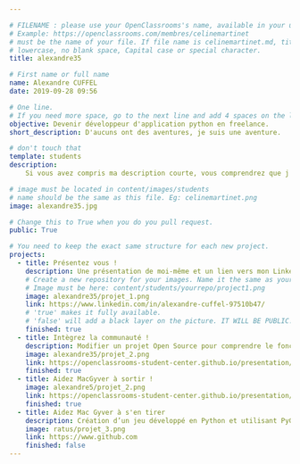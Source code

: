 ```yaml
---

# FILENAME : please use your OpenClassrooms's name, available in your url.
# Example: https://openclassrooms.com/membres/celinemartinet
# must be the name of your file. If file name is celinemartinet.md, title is celinemartinet.
# lowercase, no blank space, Capital case or special character.
title: alexandre35

# First name or full name
name: Alexandre CUFFEL
date: 2019-09-28 09:56

# One line.
# If you need more space, go to the next line and add 4 spaces on the left, as in 'description'.
objective: Devenir développeur d'application python en freelance.
short_description: D'aucuns ont des aventures, je suis une aventure.

# don't touch that
template: students
description:
    Si vous avez compris ma description courte, vous comprendrez que j'aime le cinéma, mais aussi les voyages, la lecture, le  sport et bien sûr les nouvelles technologies. A 30 ans et après de nombreuses expériences professionnels, j'ai enfin trouver un métier qui me permettra de développer ma curiosité, d'acquérir de nouvelles compétences et de pouvoir choisir des projets qui incarnent mes valeurs.

# image must be located in content/images/students
# name should be the same as this file. Eg: celinemartinet.png
image: alexandre35.jpg

# Change this to True when you do you pull request.
public: True

# You need to keep the exact same structure for each new project.
projects:
  - title: Présentez vous ! 
    description: Une présentation de moi-même et un lien vers mon LinkedIn.
    # Create a new repository for your images. Name it the same as your nickname and profile picture.
    # Image must be here: content/students/yourrepo/project1.png
    image: alexandre35/projet_1.png
    link: https://www.linkedin.com/in/alexandre-cuffel-97510b47/
    # 'true' makes it fully available.
    # 'false' will add a black layer on the picture. IT WILL BE PUBLIC!
    finished: true
  - title: Intègrez la communauté !
    description: Modifier un projet Open Source pour comprendre le fonctionnement de Git, de Github et des pull requests. 
    image: alexandre35/projet_2.png
    link: https://openclassrooms-student-center.github.io/presentation/students/alexandre35.html
    finished: true
  - title: Aidez MacGyver à sortir !
    image: alexandre5/projet_2.png
    link: https://openclassrooms-student-center.github.io/presentation/students/alexandre5.html
    finished: true
  - title: Aidez Mac Gyver à s'en tirer
    description: Création d’un jeu développé en Python et utilisant PyGame.
    image: ratus/projet_3.png
    link: https://www.github.com
    finished: false
---
```

